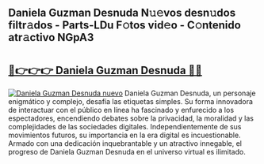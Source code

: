 ## Daniela Guzman Desnuda N𝚞𝚎vos desn𝚞dos filtr𝚊dos - Parts-LDu F𝚘tos vid𝚎o - C𝚘ntenido atr𝚊ctivo NGpA3

# <h2><a href="http://mb4wvg.tromn.icu/?c=Daniela+Guzman+Desnuda">🔗👉👉👉 Daniela Guzman Desnuda 🔗🔗</a></h2>

[![Daniela Guzman Desnuda nuevo](https://i.imgur.com/pEAQMta.gif)](http://mb4wvg.tromn.icu/?c=Daniela+Guzman+Desnuda)
Daniela Guzman Desnuda, un personaje enigmático y complejo, desafía las etiquetas simples. Su forma innovadora de interactuar con el público en línea ha fascinado y enfurecido a los espectadores, encendiendo debates sobre la privacidad, la moralidad y las complejidades de las sociedades digitales. Independientemente de sus movimientos futuros, su importancia en la era digital es incuestionable. Armado con una dedicación inquebrantable y un atractivo innegable, el progreso de Daniela Guzman Desnuda en el universo virtual es ilimitado.
